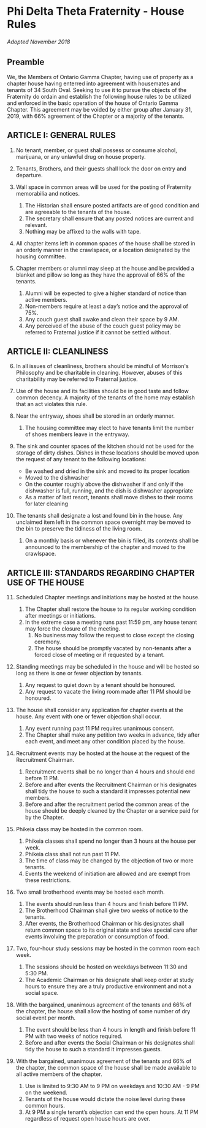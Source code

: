 Phi Delta Theta Fraternity  - House Rules
=========================================

###### Adopted November 2018

Preamble
--------
We, the Members of Ontario Gamma Chapter, having use of property as a chapter house having enterred into agreement with housemates and tenants of 34 South Oval. Seeking to use it to pursue the objects of the Fraternity do ordain and establish the following house rules to be utilized and enforced in the basic operation of the house of Ontario Gamma Chapter.  This agreement may be voided by either group after January 31, 2019, with 66% agreement of the Chapter or a majority of the tenants.

ARTICLE I: GENERAL RULES
----------------------------

1. No tenant, member, or guest shall possess or consume alcohol, marijuana, or any unlawful drug on house property.

2. Tenants, Brothers, and their guests shall lock the door on entry and departure.

3. Wall space in common areas will be used for the posting of Fraternity memorabilia and notices.
   1. The Historian shall ensure posted artifacts are of good condition and are agreeable to the tenants of the house.
   2. The secretary shall ensure that any posted notices are current and relevant.
   3. Nothing may be affixed to the walls with tape.

4. All chapter items left in common spaces of the house shall be stored in an orderly manner in the crawlspace, or a location designated by the housing committee.

5. Chapter members or alumni may sleep at the house and be provided a blanket and pillow so long as they have the approval of 66% of the tenants.
   1. Alumni will be expected to give a higher standard of notice than active members.
   2. Non-members require at least a day’s notice and the approval of 75%.
   3. Any couch guest shall awake and clean their space by 9 AM.
   4. Any perceived of the abuse of the couch guest policy may be referred to Fraternal justice if it cannot be settled without.


ARTICLE II: CLEANLINESS
-----------------------
6. In all issues of cleanliness, brothers should be mindful of Morrison's Philosophy and be charitable in cleaning. However, abuses of this charitability may be referred to Fraternal justice.

7. Use of the house and its facilities should be in good taste and follow common decency. A majority of the tenants of the home may establish that an act violates this rule.

8. Near the entryway, shoes shall be stored in an orderly manner.
   1. The housing committee may elect to have tenants limit the number of shoes members leave in the entryway.

9. The sink and counter spaces of the kitchen should not be used for the storage of dirty dishes. Dishes in these locations should be moved upon the request of any tenant to the following locations:
   - Be washed and dried in the sink and moved to its proper location
   - Moved to the dishwasher
   - On the counter roughly above the dishwasher if and only if the dishwasher is full, running, and the dish is dishwasher appropriate
   - As a matter of last resort, tenants shall move dishes to their rooms for later cleaning

10. The tenants shall designate a lost and found bin in the house. Any unclaimed item left in the common space overnight may be moved to the bin to preserve the tidiness of the living room.
    1. On a monthly basis or whenever the bin is filled, its contents shall be announced to the membership of the chapter and moved to the crawlspace.

ARTICLE III: STANDARDS REGARDING CHAPTER USE OF THE HOUSE
---------------------------------------------------------

11. Scheduled Chapter meetings and initiations may be hosted at the house.
    1. The Chapter shall restore the house to its regular working condition after meetings or initiations.
    2. In the extreme case a meeting runs past 11:59 pm, any house tenant may force the closure of the meeting.
       1. No business may follow the request to close except the closing ceremony.
       2. The house should be promptly vacated by non-tenants after a forced close of meeting or if requested by a tenant.

12. Standing meetings may be scheduled in the house and will be hosted so long as there is one or fewer objection by tenants.
    1. Any request to quiet down by a tenant should be honoured.
    2. Any request to vacate the living room made after 11 PM should be honoured.

13. The house shall consider any application for chapter events at the house. Any event with one or fewer objection shall occur.
    1. Any event running past 11 PM requires unanimous consent.
    2. The Chapter shall make any petition two weeks in advance, tidy after each event, and meet any other condition placed by the house.

14. Recruitment events may be hosted at the house at the request of the Recruitment Chairman.
    1. Recruitment events shall be no longer than 4 hours and should end before 11 PM.
    2. Before and after events the Recruitment Chairman or his designates shall tidy the house to such a standard it impresses potential new members.
    3. Before and after the recruitment period the common areas of the house should be deeply cleaned by the Chapter or a service paid for by the Chapter.

15. Phikeia class may be hosted in the common room.
    1. Phikeia classes shall spend no longer than 3 hours at the house per week.
    2. Phikeia class shall not run past 11 PM.
    3. The time of class may be changed by the objection of two or more tenants.
    4. Events the weekend of initiation are allowed and are exempt from these restrictions.

16. Two small brotherhood events may be hosted each month.
    1. The events should run less than 4 hours and finish before 11 PM.
    2. The Brotherhood Chairman shall give two weeks of notice to the tenants.
    3. After events, the Brotherhood Chairman or his designates shall return common space to its original state and take special care after events involving the preparation or consumption of food.

17. Two, four-hour study sessions may be hosted in the common room each week.
    1. The sessions should be hosted on weekdays between 11:30 and 5:30 PM.
    2. The Academic Chairman or his designate shall keep order at study hours to ensure they are a truly productive environment and not a social space.

18. With the bargained, unanimous agreement of the tenants and 66% of the chapter, the house shall allow the hosting of some number of dry social event per month.
    1. The event should be less than 4 hours in length and finish before 11 PM with two weeks of notice required.
    2. Before and after events the Social Chairman or his designates shall tidy the house to such a standard it impresses guests.

19. With the bargained, unanimous agreement of the tenants and 66% of the chapter, the common space of the house shall be made available to all active members of the chapter.
    1. Use is limited to 9:30 AM to 9 PM on weekdays and 10:30 AM - 9 PM on the weekend.
    2. Tenants of the house would dictate the noise level during these common hours.
    3. At 9 PM a single tenant’s objection can end the open hours. At 11 PM regardless of request open house hours are over.
